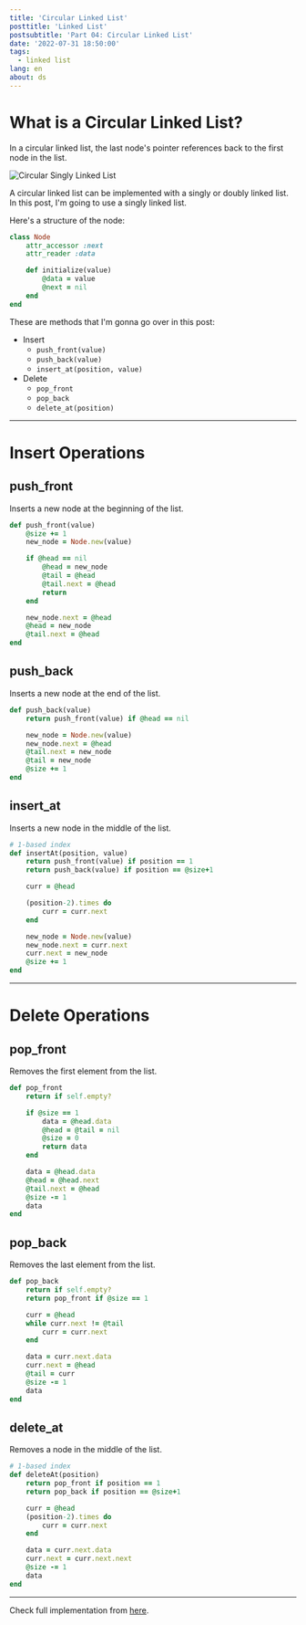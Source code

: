 ```yaml
---
title: 'Circular Linked List'
posttitle: 'Linked List'
postsubtitle: 'Part 04: Circular Linked List'
date: '2022-07-31 18:50:00'
tags:
  - linked list
lang: en
about: ds
---
```


# What is a Circular Linked List?

In a circular linked list, the last node's pointer references back to the first node in the list.

![Circular Singly Linked List](/images/posts/linked-list/circular-singly-linked-list.svg)

A circular linked list can be implemented with a singly or doubly linked list. In this post, I'm going to use a singly linked list.

Here's a structure of the node:

```rb
class Node
    attr_accessor :next
    attr_reader :data

    def initialize(value)
        @data = value
        @next = nil
    end
end
```

These are methods that I'm gonna go over in this post:

- Insert
  - `push_front(value)`
  - `push_back(value)`
  - `insert_at(position, value)`
- Delete
  - `pop_front`
  - `pop_back`
  - `delete_at(position)`

---

# Insert Operations

## push_front

Inserts a new node at the beginning of the list.

```rb
def push_front(value)
    @size += 1
    new_node = Node.new(value)

    if @head == nil
        @head = new_node
        @tail = @head
        @tail.next = @head
        return
    end

    new_node.next = @head
    @head = new_node
    @tail.next = @head
end
```

## push_back

Inserts a new node at the end of the list.

```rb
def push_back(value)
    return push_front(value) if @head == nil

    new_node = Node.new(value)
    new_node.next = @head
    @tail.next = new_node
    @tail = new_node
    @size += 1
end
```

## insert_at

Inserts a new node in the middle of the list.

```rb
# 1-based index
def insertAt(position, value)
    return push_front(value) if position == 1
    return push_back(value) if position == @size+1

    curr = @head

    (position-2).times do
        curr = curr.next
    end

    new_node = Node.new(value)
    new_node.next = curr.next
    curr.next = new_node
    @size += 1
end
```

---

# Delete Operations

## pop_front

Removes the first element from the list.

```rb
def pop_front
    return if self.empty?

    if @size == 1
        data = @head.data
        @head = @tail = nil
        @size = 0
        return data
    end

    data = @head.data
    @head = @head.next
    @tail.next = @head
    @size -= 1
    data
end
```

## pop_back

Removes the last element from the list.

```rb
def pop_back
    return if self.empty?
    return pop_front if @size == 1

    curr = @head
    while curr.next != @tail
        curr = curr.next
    end

    data = curr.next.data
    curr.next = @head
    @tail = curr
    @size -= 1
    data
end
```

## delete_at

Removes a node in the middle of the list.

```rb
# 1-based index
def deleteAt(position)
    return pop_front if position == 1
    return pop_back if position == @size+1

    curr = @head
    (position-2).times do
        curr = curr.next
    end

    data = curr.next.data
    curr.next = curr.next.next
    @size -= 1
    data
end
```

---

Check full implementation from [here](https://github.com/rolemadelen/DataStructures-and-Algorithms/blob/main/02-linkedlists/circular-singly-linked-list/ruby/main.rb).
